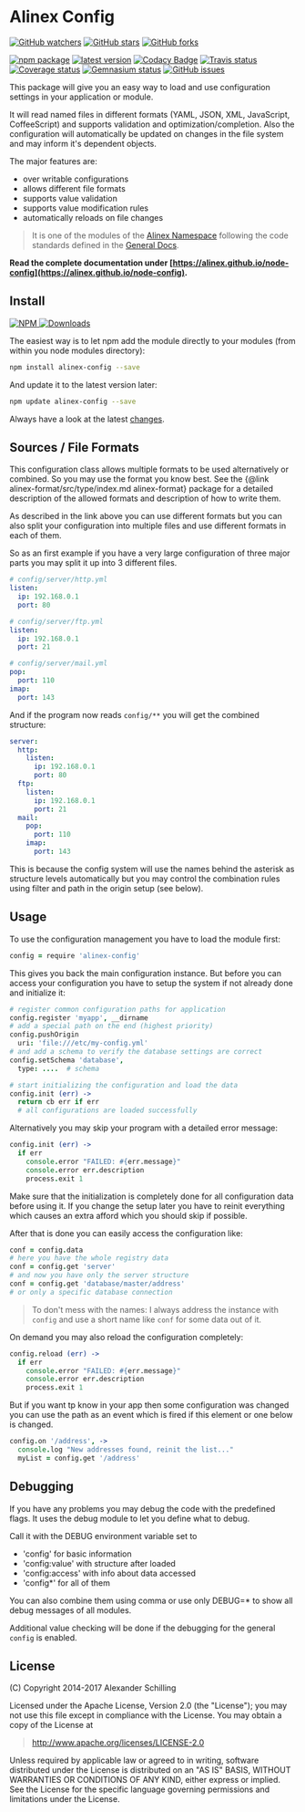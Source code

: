 # Alinex Config

[![GitHub watchers](
  https://img.shields.io/github/watchers/alinex/node-config.svg?style=social&label=Watch&maxAge=2592000)](
  https://github.com/alinex/node-config/subscription)
[![GitHub stars](
  https://img.shields.io/github/stars/alinex/node-config.svg?style=social&label=Star&maxAge=2592000)](
  https://github.com/alinex/node-config)
[![GitHub forks](
  https://img.shields.io/github/forks/alinex/node-config.svg?style=social&label=Fork&maxAge=2592000)](
  https://github.com/alinex/node-config)

[![npm package](
  https://img.shields.io/npm/v/alinex-config.svg?maxAge=2592000&label=latest%20version)](
  https://www.npmjs.com/package/alinex-config)
[![latest version](
  https://img.shields.io/npm/l/alinex-config.svg?maxAge=2592000)](
  #license)
[![Codacy Badge](
  https://api.codacy.com/project/badge/Grade/d1c36b200a8b47ffb31a1eabd2522d9e)](
  https://www.codacy.com/app/alinex/node-rest/dashboard)
[![Travis status](
  https://img.shields.io/travis/alinex/node-config.svg?maxAge=2592000&label=develop)](
  https://travis-ci.org/alinex/node-config)
[![Coverage status](
  https://img.shields.io/coveralls/alinex/node-config.svg?maxAge=2592000)](
  https://coveralls.io/r/alinex/node-config?branch=master)
[![Gemnasium status](
  https://img.shields.io/gemnasium/alinex/node-config.svg?maxAge=2592000)](
  https://gemnasium.com/alinex/node-config)
[![GitHub issues](
  https://img.shields.io/github/issues/alinex/node-config.svg?maxAge=2592000)](
  https://github.com/alinex/node-config/issues)


This package will give you an easy way to load and use configuration settings in
your application or module.

It will read named files in different formats (YAML, JSON, XML, JavaScript,
CoffeeScript) and supports validation and optimization/completion. Also the
configuration will automatically be updated on changes in the file system
and may inform it's dependent objects.

The major features are:

- over writable configurations
- allows different file formats
- supports value validation
- supports value modification rules
- automatically reloads on file changes

> It is one of the modules of the [Alinex Namespace](https://alinex.github.io/code.html)
> following the code standards defined in the [General Docs](https://alinex.github.io/develop).

__Read the complete documentation under
[https://alinex.github.io/node-config](https://alinex.github.io/node-config).__
<!-- {p: .hidden} -->


Install
-------------------------------------------------

[![NPM](https://nodei.co/npm/alinex-config.png?downloads=true&downloadRank=true&stars=true)
 ![Downloads](https://nodei.co/npm-dl/alinex-config.png?months=9&height=3)
](https://www.npmjs.com/package/alinex-config)

The easiest way is to let npm add the module directly to your modules
(from within you node modules directory):

``` sh
npm install alinex-config --save
```

And update it to the latest version later:

``` sh
npm update alinex-config --save
```

Always have a look at the latest [changes](Changelog.md).


Sources / File Formats
-------------------------------------------------

This configuration class allows multiple formats to be used alternatively or combined.
So you may use the format you know best. See the
{@link alinex-format/src/type/index.md alinex-format} package for a detailed
description of the allowed formats and description of how to write them.

As described in the link above you can use different formats but you can also
split your configuration into multiple files and use different formats in each of
them.

So as an first example if you have a very large configuration of three major
parts you may split it up into 3 different files.

``` yaml
# config/server/http.yml
listen:
  ip: 192.168.0.1
  port: 80
```

``` yaml
# config/server/ftp.yml
listen:
  ip: 192.168.0.1
  port: 21
```

``` yaml
# config/server/mail.yml
pop:
  port: 110
imap:
  port: 143
```

And if the program now reads `config/**` you will get the combined structure:

``` yaml
server:
  http:
    listen:
      ip: 192.168.0.1
      port: 80
  ftp:
    listen:
      ip: 192.168.0.1
      port: 21
  mail:
    pop:
      port: 110
    imap:
      port: 143
```

This is because the config system will use the names behind the asterisk as
structure levels automatically but you may control the combination rules using
filter and path in the origin setup (see below).


Usage
-------------------------------------------------

To use the configuration management you have to load the module first:

``` coffee
config = require 'alinex-config'
```

This gives you back the main configuration instance.
But before you can access your configuration you have to setup the system if not
already done and initialize it:

``` coffee
# register common configuration paths for application
config.register 'myapp', __dirname
# add a special path on the end (highest priority)
config.pushOrigin
  uri: 'file:///etc/my-config.yml'
# and add a schema to verify the database settings are correct
config.setSchema 'database',
  type: ....  # schema

# start initializing the configuration and load the data
config.init (err) ->
  return cb err if err
  # all configurations are loaded successfully
```

Alternatively you may skip your program with a detailed error message:

``` coffee
config.init (err) ->
  if err
    console.error "FAILED: #{err.message}"
    console.error err.description
    process.exit 1
```

Make sure that the initialization is completely done for all configuration data
before using it. If you change the setup later you have to reinit everything which
causes an extra afford which you should skip if possible.

After that is done you can easily access the configuration like:

``` coffee
conf = config.data
# here you have the whole registry data
conf = config.get 'server'
# and now you have only the server structure
conf = config.get 'database/master/address'
# or only a specific database connection
```

> To don't mess with the names: I always address the instance with `config` and use
> a short name like `conf` for some data out of it.

On demand you may also reload the configuration completely:

``` coffee
config.reload (err) ->
  if err
    console.error "FAILED: #{err.message}"
    console.error err.description
    process.exit 1
```

But if you want tp know in your app then some configuration was changed you can use
the path as an event which is fired if this element or one below is changed.

``` coffee
config.on '/address', ->
  console.log "New addresses found, reinit the list..."
  myList = config.get '/address'
```


Debugging
-------------------------------------------------
If you have any problems you may debug the code with the predefined flags. It uses
the debug module to let you define what to debug.

Call it with the DEBUG environment variable set to
- 'config' for basic information
- 'config:value' with structure after loaded
- 'config:access' with info about data accessed
- 'config*' for all of them

You can also combine them using comma or use only DEBUG=* to show all debug messages
of all modules.

Additional value checking will be done if the debugging for the general `config`
is enabled.


License
-------------------------------------------------

(C) Copyright 2014-2017 Alexander Schilling

Licensed under the Apache License, Version 2.0 (the "License");
you may not use this file except in compliance with the License.
You may obtain a copy of the License at

>  <http://www.apache.org/licenses/LICENSE-2.0>

Unless required by applicable law or agreed to in writing, software
distributed under the License is distributed on an "AS IS" BASIS,
WITHOUT WARRANTIES OR CONDITIONS OF ANY KIND, either express or implied.
See the License for the specific language governing permissions and
limitations under the License.
